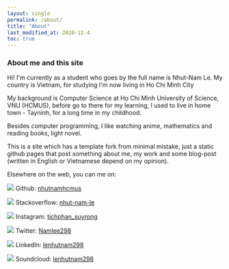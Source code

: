 ```yaml
---
layout: single
permalink: /about/
title: "About"
last_modified_at: 2020-12-4
toc: true
---
```


### About me and this site

Hi! I'm currently as a student who goes by the full name is Nhut-Nam Le. My country is Vietnam, for studying I'm now living in Ho Chi Minh City

My background is Computer Science at Ho Chi Minh University of Science, VNU (HCMUS), before go to there for my learning, I used to live in home town - Tayninh, for a long time in my childhood.

Besides computer programming, I like watching anime, mathematics and reading books, light novel.

This is a site which has a template fork from minimal mistake, just a static github pages that post something about me, my work and some blog-post (written in English or Vietnamese depend on my opinion).

Elsewhere on the web, you can me on:

<img src="https://img.icons8.com/color/30/000000/github--v1.png"/> Github: [nhutnamhcmus](https://github.com/nhutnamhcmus)

<img src="https://img.icons8.com/color/30/000000/stackoverflow.png"/> Stackoverflow: [nhut-nam-le](https://stackoverflow.com/users/14214183/nhut-nam-le)

<img src="https://img.icons8.com/fluent/30/000000/instagram-new.png"/> Instagram: [tichphan_suyrong](https://www.instagram.com/tichphan_suyrong/)

<img src="https://img.icons8.com/fluent/30/000000/twitter.png"/> Twitter: [Namlee298](https://twitter.com/Namlee298)

<img src="https://img.icons8.com/fluent/30/000000/linkedin.png"/> LinkedIn: [lenhutnam298](https://www.linkedin.com/in/lenhutnam298/)

<img src="https://img.icons8.com/color/30/000000/soundcloud.png"/> Soundcloud: [lenhutnam298](https://soundcloud.com/lenhutnam298)

